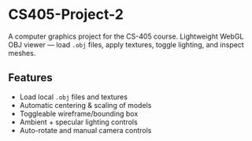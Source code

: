 # CS405-Project-2
A computer graphics project for the CS-405 course.
Lightweight WebGL OBJ viewer — load `.obj` files, apply textures, toggle lighting, and inspect meshes.

## Features
- Load local `.obj` files and textures
- Automatic centering & scaling of models
- Toggleable wireframe/bounding box
- Ambient + specular lighting controls
- Auto-rotate and manual camera controls
